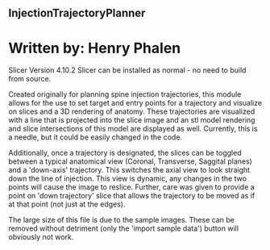 ## InjectionTrajectoryPlanner
# Written by: Henry Phalen

Slicer Version 4.10.2
Slicer can be installed as normal - no need to build from source.

Created originally for planning spine injection trajectories, this module allows for the use to set target and entry points for a trajectory and visualize on slices and a 3D rendering of anatomy. 
These trajectories are visualized with a line that is projected into the slice image and an stl model rendering and slice intersections of this model are displayed as well. Currently, this is a needle, but it could be easily changed in the code.

Additionally, once a trajectory is designated, the slices can be toggled between a typical anatomical view (Coronal, Transverse, Saggital planes) and a 'down-axis' trajectory. This switches the axial view to look straight down the line of injection. This view is dynamic, any changes in the two points will cause the image to reslice. Further, care was given to provide a point on 'down trajectory' slice that allows the trajectory to be moved as if at that point (not just at the edges).

The large size of this file is due to the sample images. These can be removed without detriment (only the 'import sample data') button will obviously not work.
